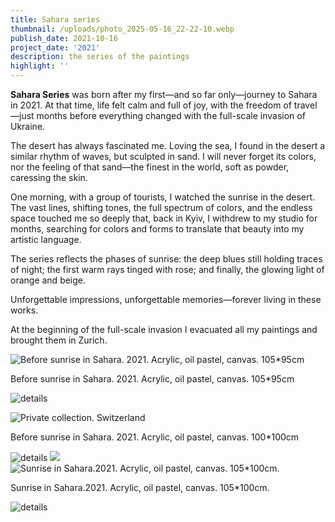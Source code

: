 ```yaml
---
title: Sahara series
thumbnail: /uploads/photo_2025-05-16_22-22-10.webp
publish_date: 2021-10-16
project_date: '2021'
description: the series of the paintings
highlight: ''
---
```

**Sahara Series** was born after my first—and so far only—journey to Sahara in 2021. At that time, life felt calm and full of joy, with the freedom of travel—just months before everything changed with the full-scale invasion of Ukraine.

The desert has always fascinated me. Loving the sea, I found in the desert a similar rhythm of waves, but sculpted in sand. I will never forget its colors, nor the feeling of that sand—the finest in the world, soft as powder, caressing the skin.

One morning, with a group of tourists, I watched the sunrise in the desert. The vast lines, shifting tones, the full spectrum of colors, and the endless space touched me so deeply that, back in Kyiv, I withdrew to my studio for months, searching for colors and forms to translate that beauty into my artistic language.

The series reflects the phases of sunrise: the deep blues still holding traces of night; the first warm rays tinged with rose; and finally, the glowing light of orange and beige.

Unforgettable impressions, unforgettable memories—forever living in these works.

 At the beginning of the full-scale invasion I evacuated all my paintings and brought them in Zurich.

![](/uploads/DSC_0978-2.webp "Before sunrise in Sahara. 2021. Acrylic, oil pastel, canvas. 105*95cm")

 Before sunrise in Sahara. 2021. Acrylic, oil pastel, canvas. 105\*95cm

![details](/uploads/photo_2025-05-16_22-23-38.webp)

![Private collection. Switzerland](/uploads/DSC_0990.webp "Before sunrise in Sahara. 2021. Acrylic, oil pastel, canvas. 100*100cm") 

Before sunrise in Sahara. 2021. Acrylic, oil pastel, canvas. 100\*100cm

![details](/uploads/photo_2025-05-16_22-22-10.webp) ![](/uploads/photo_2025-05-16_22-22-28.webp)![](/uploads/DSC_0977-2.webp "Sunrise in Sahara.2021. Acrylic, oil pastel, canvas. 105*100cm.")

Sunrise in Sahara.2021. Acrylic, oil pastel, canvas. 105\*100cm.

![details](/uploads/photo_2025-05-16_22-23-04.webp)
